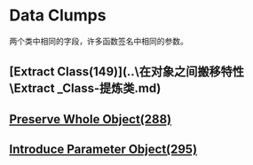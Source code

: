 # Data Clumps

两个类中相同的字段，许多函数签名中相同的参数。

## [Extract Class(149)](..\在对象之间搬移特性\Extract _Class-提炼类.md)

## [Preserve Whole Object(288)](..\简化函数调用\Preserve-Whole-Object.md)

## [Introduce Parameter Object(295)](..\简化函数调用\Introduce-Parameter-Object.md)

